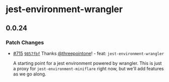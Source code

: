 # jest-environment-wrangler

## 0.0.24
### Patch Changes



- [#715](https://github.com/cloudflare/wrangler2/pull/715) [`9857fbf`](https://github.com/cloudflare/wrangler2/commit/9857fbf98da6073d8e8deb3764f7ad5d724924aa) Thanks [@threepointone](https://github.com/threepointone)! - feat: `jest-environment-wrangler`
  
  A starting point for a jest environment powered by wrangler. This is just a proxy for `jest-environment-miniflare` right now, but we'll add features as we go along.
